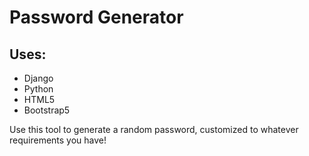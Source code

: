 # Password Generator

## Uses:
* Django
* Python
* HTML5
* Bootstrap5

Use this tool to generate a random password, customized to whatever requirements you have!